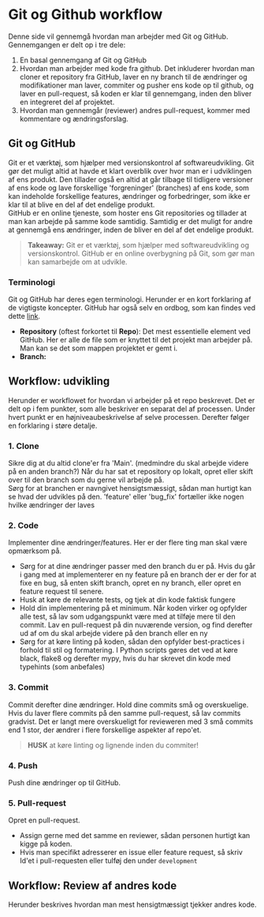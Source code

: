 # Git og Github workflow
Denne side vil gennemgå hvordan man arbejder med Git og GitHub. Gennemgangen er delt op i tre dele:  
1. En basal gennemgang af Git og GitHub     
2. Hvordan man arbejder med kode fra github. Det inkluderer hvordan man cloner et repository fra GitHub, laver en ny branch til de ændringer og modifikationer man laver, commiter og pusher ens kode op til github, og laver en pull-request, så koden er klar til gennemgang, inden den bliver en integreret del af projektet.  
3. Hvordan man gennemgår (reviewer) andres pull-request, kommer med kommentare og ændringsforslag.

## Git og GitHub
Git er et værktøj, som hjælper med versionskontrol af softwareudvikling. Git gør det muligt altid at havde et klart overblik over hvor man er i udviklingen af ens produkt. Den tillader også en altid at går tilbage til tidligere versioner af ens kode og lave forskellige 'forgreninger' (branches) af ens kode, som kan indeholde forskellige features, ændringer og forbedringer, som ikke er klar til at blive en del af det endelige produkt.  
GitHub er en online tjeneste, som hoster ens Git repositories og tillader at man kan arbejde på samme kode samtidig. Samtidig er det muligt for andre at gennemgå ens ændringer, inden de bliver en del af det endelige produkt.  

> **Takeaway:** Git er et værktøj, som hjælper med softwareudvikling og versionskontrol. GitHub er en online overbygning på Git, som gør man kan samarbejde om at udvikle.

### Terminologi
Git og GitHub har deres egen terminologi. Herunder er en kort forklaring af de vigtigste koncepter. GitHub har også selv en ordbog, som kan findes ved dette [link](https://docs.github.com/en/get-started/quickstart/github-glossary).

- **Repository** (oftest forkortet til **Repo**): Det mest essentielle element ved GitHub. Her er alle de file som er knyttet til det projekt man arbejder på. Man kan se det som mappen projektet er gemt i.
- **Branch:** 

## Workflow: udvikling
Herunder er workflowet for hvordan vi arbejder på et repo beskrevet. Det er delt op i fem punkter, som alle beskriver en separat del af processen. Under hvert punkt er en højniveaubeskrivelse af selve processen. Derefter følger en forklaring i støre detalje.

### 1. Clone
Sikre dig at du altid clone'er fra 'Main'. (medmindre du skal arbejde videre på en anden branch?)
Når du har sat et repository op lokalt, opret eller skift over til den branch som du gerne vil arbejde på.  
Sørg for at branchen er navngivet hensigtsmæssigt, sådan man hurtigt kan se hvad der udvikles på den. 'feature' eller 'bug_fix' fortæller ikke nogen hvilke ændringer der laves

### 2. Code
Implementer dine ændringer/features. Her er der flere ting man skal være opmærksom på.  
- Sørg for at dine ændringer passer med den branch du er på. Hvis du går i gang med at implementerer en ny feature på en branch der er der for at fixe en bug, så enten skift branch, opret en ny branch, eller opret en feature request til senere.
- Husk at køre de relevante tests, og tjek at din kode faktisk fungere
- Hold din implementering på et minimum. Når koden virker og opfylder alle test, så lav som udgangspunkt være med at tilføje mere til den commit. Lav en pull-request på din nuværende version, og find derefter ud af om du skal arbejde videre på den branch eller en ny
- Sørg for at køre linting på koden, sådan den opfylder best-practices i forhold til stil og formatering. I Python scripts gøres det ved at køre black, flake8 og derefter mypy, hvis du har skrevet din kode med typehints (som anbefales)

### 3. Commit 
Commit derefter dine ændringer. Hold dine commits små og overskuelige. Hvis du laver flere commits på den samme pull-request, så lav commits gradvist. Det er langt mere overskueligt for revieweren med 3 små commits end 1 stor, der ændrer i flere forskellige aspekter af repo'et.
> **HUSK** at køre linting og lignende inden du commiter!

### 4. Push
Push dine ændringer op til GitHub.

### 5. Pull-request
Opret en pull-request. 
- Assign gerne med det samme en reviewer, sådan personen hurtigt kan kigge på koden. 
- Hvis man specifikt adresserer en issue eller feature request, så skriv Id'et i pull-requesten eller tulføj den under `development`

## Workflow: Review af andres kode
Herunder beskrives hvordan man mest hensigtmæssigt tjekker andres kode. 

